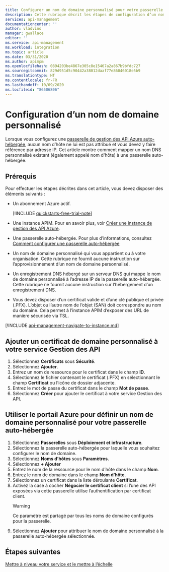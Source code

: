```yaml
---
title: Configurer un nom de domaine personnalisé pour votre passerelle de gestion des API Azure auto-hébergée | Microsoft Docs
description: Cette rubrique décrit les étapes de configuration d’un nom de domaine personnalisé pour une passerelle de gestion des API Azure auto-hébergée.
services: api-management
documentationcenter: ''
author: vladvino
manager: gwallace
editor: ''
ms.service: api-management
ms.workload: integration
ms.topic: article
ms.date: 03/31/2020
ms.author: apimpm
ms.openlocfilehash: 0894203be4867e305c8e15467a2a867b9bfdc727
ms.sourcegitcommit: 829d951d5c90442a38012daaf77e86046018e5b9
ms.translationtype: HT
ms.contentlocale: fr-FR
ms.lasthandoff: 10/09/2020
ms.locfileid: "86506806"
---
```

# <a name="configure-a-custom-domain-name"></a>Configuration d’un nom de domaine personnalisé

Lorsque vous configurez une [passerelle de gestion des API Azure auto-hébergée](self-hosted-gateway-overview.md), aucun nom d’hôte ne lui est pas attribué et vous devez y faire référence par adresse IP. Cet article montre comment mapper un nom DNS personnalisé existant (également appelé nom d'hôte) à une passerelle auto-hébergée.

## <a name="prerequisites"></a>Prérequis

Pour effectuer les étapes décrites dans cet article, vous devez disposer des éléments suivants :

-   Un abonnement Azure actif.

    [!INCLUDE [quickstarts-free-trial-note](../../includes/quickstarts-free-trial-note.md)]

-   Une instance APIM. Pour en savoir plus, voir [Créer une instance de gestion des API Azure](get-started-create-service-instance.md).
- Une passerelle auto-hébergée. Pour plus d’informations, consultez [Comment configurer une passerelle auto-hébergée](api-management-howto-provision-self-hosted-gateway.md)
-   Un nom de domaine personnalisé qui vous appartient ou à votre organisation. Cette rubrique ne fournit aucune instruction sur l’approvisionnement d’un nom de domaine personnalisé.
-   Un enregistrement DNS hébergé sur un serveur DNS qui mappe le nom de domaine personnalisé à l’adresse IP de la passerelle auto-hébergée. Cette rubrique ne fournit aucune instruction sur l’hébergement d’un enregistrement DNS.
-   Vous devez disposer d’un certificat valide et d’une clé publique et privée (.PFX). L’objet ou l’autre nom de l’objet (SAN) doit correspondre au nom du domaine. Cela permet à l’instance APIM d’exposer des URL de manière sécurisée via TSL.

[!INCLUDE [api-management-navigate-to-instance.md](../../includes/api-management-navigate-to-instance.md)]

## <a name="add-custom-domain-certificate-to-your-api-management-service"></a>Ajouter un certificat de domaine personnalisé à votre service Gestion des API

1. Sélectionnez **Certificats** sous **Sécurité**.
2. Sélectionnez **Ajouter**.
3. Entrez un nom de ressource pour le certificat dans le champ **ID**.
4. Sélectionnez le fichier contenant le certificat (.PFX) en sélectionnant le champ **Certificat** ou l’icône de dossier adjacente.
5. Entrez le mot de passe du certificat dans le champ **Mot de passe**.
6. Sélectionnez **Créer** pour ajouter le certificat à votre service Gestion des API.

## <a name="use-the-azure-portal-to-set-a-custom-domain-name-for-your-self-hosted-gateway"></a>Utiliser le portail Azure pour définir un nom de domaine personnalisé pour votre passerelle auto-hébergée

1. Sélectionnez **Passerelles** sous **Déploiement et infrastructure**.
2. Sélectionnez la passerelle auto-hébergée pour laquelle vous souhaitez configurer le nom de domaine.
3. Sélectionnez **Noms d’hôtes** sous **Paramètres**.
4. Sélectionnez **+ Ajouter**
5. Entrez le nom de la ressource pour le nom d’hôte dans le champ **Nom**.
6. Entrez le nom de domaine dans le champ **Nom d’hôte**.
7. Sélectionnez un certificat dans la liste déroulante **Certificat**.
8. Activez la case à cocher **Négocier le certificat client** si l’une des API exposées via cette passerelle utilise l’authentification par certificat client.
    > [!WARNING]
    > Ce paramètre est partagé par tous les noms de domaine configurés pour la passerelle.
9. Sélectionnez **Ajouter** pour attribuer le nom de domaine personnalisé à la passerelle auto-hébergée sélectionnée.

## <a name="next-steps"></a>Étapes suivantes

[Mettre à niveau votre service et le mettre à l’échelle](upgrade-and-scale.md)
